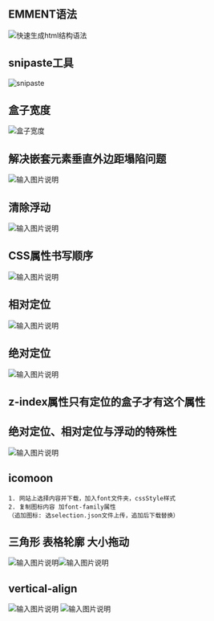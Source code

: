 ## EMMENT语法
![快速生成html结构语法](/imgs/2023-01-29/0Q6veYoON202wX4n.png)

## snipaste工具
![snipaste](/imgs/2023-02-07/kChDNtJduwd4bg4e.png)

## 盒子宽度
![盒子宽度  ](/imgs/2023-02-09/ahrAzHDZS1BFPcvJ.png)

## 解决嵌套元素垂直外边距塌陷问题
![输入图片说明](/imgs/2023-02-14/YgthyPLf8o5XWExd.png)

## 清除浮动
![输入图片说明](/imgs/2023-02-21/JwLQCrXQVigKtVZG.png)

## CSS属性书写顺序
![输入图片说明](/imgs/2023-02-22/Mf7uMfahRc6ZTVD2.png)

## 相对定位
![输入图片说明](/imgs/2023-02-22/XGTXjpkvqhih0Hsu.png)

## 绝对定位
![输入图片说明](/imgs/2023-02-22/SQueOBAUfyXcXkk2.png)

## z-index属性只有定位的盒子才有这个属性

## 绝对定位、相对定位与浮动的特殊性
![输入图片说明](/imgs/2023-02-22/pRi4gSPxLoIAKEhU.png)

## icomoon
```
1. 网站上选择内容并下载，加入font文件夹，cssStyle样式
2. 复制图标内容 加font-family属性
（追加图标: 选selection.json文件上传，追加后下载替换）
```

## 三角形 表格轮廓 大小拖动
![输入图片说明](/imgs/2023-02-27/LemJQy6RWQ62DUNf.png)![输入图片说明](/imgs/2023-02-27/EPP20KwfVT00SIL9.png)

## vertical-align
![输入图片说明](/imgs/2023-02-27/JlBBvHtfDceuZzcI.png)
![输入图片说明](/imgs/2023-02-27/0BUfGveXzWwLR93j.png)
<!--stackedit_data:
eyJoaXN0b3J5IjpbLTg4MTgyMzc2NSwtMTU5MTY4MjA1LDM1ND
Y2NzczMywtNTY0NjcyNDA3LC0zOTcyNjI5NjYsLTIwMDg2NzQ2
NjcsLTIwNjY1MzE2MjIsNzMyMDU1MzI4LC0yNjM5Nzg5NjQsOT
E3MzQ3NjgsNjM2OTY0NTIsLTIwNTM0NDQyMDIsMTc3MDQzNDYx
MCwxODg0MTQ3NzU5LDgwMjUyNDMzNSwtMTY0MjA1NjU0NCwtMj
A1MTY1NDIzMCwtNTY1OTE0NTM2LDEyODUyMTE3NTIsOTgxNzkx
MjhdfQ==
-->